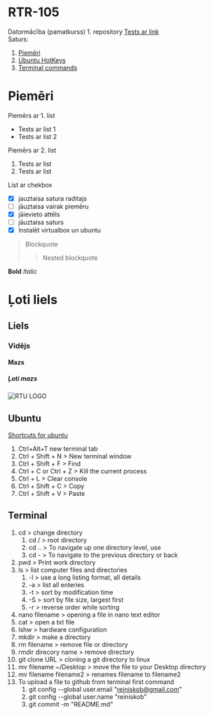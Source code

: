 # RTR-105
Datormācība (pamatkurss) 1. repository
[Tests ar link](https://ortus.rtu.lv)  
Saturs:
1. [Piemēri](#piemēri)
2. [Ubuntu HotKeys](#ubuntu)
3. [Terminal commands](#terminal)



# Piemēri
Piemērs ar 1. list
-  Tests ar list 1
-  Tests ar list 2

Piemērs ar 2. list
1. Tests ar list 
2. Tests ar list 

List ar chekbox
- [x] jauztaisa satura raditajs
- [ ] jāuztaisa vairak piemēru
- [x] jāievieto attēls
- [ ] jāuztaisa saturs
- [x] Instalēt virtualbox un ubuntu

> Blockquote
>> Nested blockquote

**Bold**
*Italic*
# Ļoti liels
## Liels
### Vidējs
#### Mazs
##### Ļoti mazs

![RTU LOGO](https://upload.wikimedia.org/wikipedia/lv/thumb/f/fd/RTU_logo_2017.svg/1232px-RTU_logo_2017.svg.png)

## Ubuntu
[Shortcuts for ubuntu](https://www.geeksforgeeks.org/keyboard-shortcuts-for-ubuntu-set-1/) 
1. Ctrl+Alt+T new terminal tab
2. Ctrl + Shift + N > New terminal window 
3. Ctrl + Shift + F > Find
4. Ctrl + C or Ctrl + Z > Kill the current process 
5. Ctrl + L > Clear console 
6. Ctrl + Shift + C > Copy
7. Ctrl + Shift + V > Paste




## Terminal

1. cd > change directory
    1. cd / > root directory
    2. cd .. > To navigate up one directory level, use 
    3. cd - > To navigate to the previous directory or back
2. pwd > Print work directory
3. ls > list computer files and directories
    1. -l > use a long listing format, all details
    2. -a > list all enteries
    3. -t > sort by modification time
    4. -S > sort by file size, largest first
    5. -r > reverse order while sorting
4. nano filename > opening a file in nano text editor
5. cat > open a txt file
6. lshw > hardware configuration 
7. mkdir > make a directory 
8. rm filename > remove file or directory
9. rmdir direcory name > remove directory
10. git clone URL > cloning a git directory to linux
11. mv filename ~/Desktop  > move the file to your Desktop directory
12. mv filename filename2 > renames filename to filename2
13. To upload a file to github from terminal first command 
	1. git config --global user.email "reiniskob@gmail.com"
	2. git config --global user.name "reiniskob"
	3. git commit -m "README.md"

